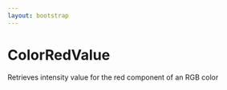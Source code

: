 ```yaml
---
layout: bootstrap
---
```


# ColorRedValue

Retrieves intensity value for the red component of an RGB color


